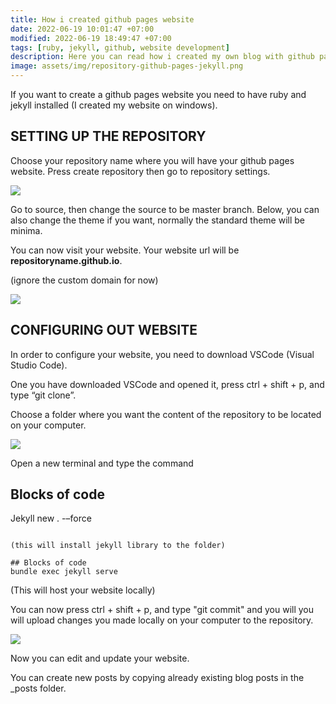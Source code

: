 ```yaml
---
title: How i created github pages website
date: 2022-06-19 10:01:47 +07:00
modified: 2022-06-19 18:49:47 +07:00
tags: [ruby, jekyll, github, website development]
description: Here you can read how i created my own blog with github pages, jekyll, and ruby.
image: assets/img/repository-github-pages-jekyll.png
---
```


If you want to create a github pages website you need to have ruby and jekyll installed (I created my website on windows).

## SETTING UP THE REPOSITORY

Choose your repository name where you will have your github pages website.
Press create repository then go to repository settings.

<img src="{{site.baseurl}}../assets/img/repository-github-pages-jekyll.png">

Go to source, then change the source to be master branch. Below, you can also change the theme if you want, normally the standard theme will be minima.

You can now visit your website. Your website url will be **repositoryname.github.io**.

(ignore the custom domain for now)

<img src="{{site.baseurl}}../assets/img/repository-settings.png">

## CONFIGURING OUT WEBSITE

In order to configure your website, you need to download VSCode (Visual Studio Code).

One you have downloaded VSCode and opened it, press ctrl + shift + p, and type “git clone”.

Choose a folder where you want the content of the repository to be located on your computer.

<img src="{{site.baseurl}}../assets/img/vscode-clone.png">

Open a new terminal and type the command 

## Blocks of code
Jekyll new . -–force
```

(this will install jekyll library to the folder)

## Blocks of code
bundle exec jekyll serve
```

(This will host your website locally)

You can now press ctrl + shift +
p, and type "git commit" and you will you will upload changes you made locally on your computer to the repository.

 <img src="{{site.baseurl}}../assets/img/vscode-commit-sync.png">

Now you can edit and update your website.

You can create new posts by copying already existing blog posts in the _posts folder.